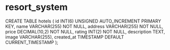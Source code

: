 # resort_system


CREATE TABLE hotels (
  id INT(6) UNSIGNED AUTO_INCREMENT PRIMARY KEY,
  name VARCHAR(255) NOT NULL,
  address VARCHAR(255) NOT NULL,
  price DECIMAL(10,2) NOT NULL,
  rating INT(2) NOT NULL,
  description TEXT,
  image VARCHAR(255),
  created_at TIMESTAMP DEFAULT CURRENT_TIMESTAMP
);
